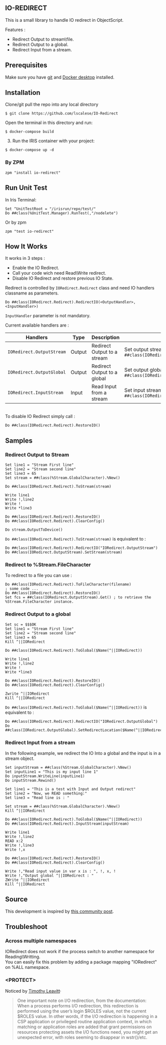 ## IO-REDIRECT

This is a small library to handle IO redirect in ObjectScript.  

Features : 

* Redirect Output to stream\file.  
* Redirect Output to a global.
* Redirect Input from a stream.

## Prerequisites
Make sure you have [git](https://git-scm.com/book/en/v2/Getting-Started-Installing-Git) and [Docker desktop](https://www.docker.com/products/docker-desktop) installed.

## Installation 

Clone/git pull the repo into any local directory

```
$ git clone https://github.com/lscalese/IO-Redirect
```

Open the terminal in this directory and run:

```
$ docker-compose build
```

3. Run the IRIS container with your project:

```
$ docker-compose up -d
```

### By ZPM

```
zpm "install io-redirect"
```

## Run Unit Test

In Iris Terminal:

```
Set ^UnitTestRoot = "/irisrun/repo/test/"
Do ##class(%UnitTest.Manager).RunTest(,"/nodelete")
```

Or by zpm

```
zpm "test io-redirect"
```

## How It Works

It works in 3 steps : 

* Enable the IO Redirect.
* Call your code wich need Read\Write redirect.
* Disable IO Redirect and restore previous IO State.

Redirect is controlled by `IORedirect.Redirect` class and need IO handlers classname as parameters.  

```
Do ##class(IORedirect.Redirect).RedirectIO(<OutputHandler>,<InputHandler>)
```

`InputHandler` parameter is not mandatory.  

Current available handlers are :

| Handlers | Type | Description | Setup |
| -------- | ---- | ----------- | ----- |
| `IORedirect.OutputStream` | Output | Redirect Output to a stream | Set output stream with `Do ##class(IORedirect.OutputStream).SetStream(stream)` |
| `IORedirect.OutputGlobal` | Output | Redirect Output to a global | Set output global name with : <code>Do ##class(IORedirect.OutputGlobal).SetRedirectLocation($Name(^&#124;&#124;IORedirect))</code> |
| `IORedirect.InputStream` | Input | Read Input from a stream | Set input stream with `Do ##class(IORedirect.InputStream).SetStream(inputStream)` |
  
&nbsp;  
To disable IO Redirect simply call : 

```
Do ##class(IORedirect.Redirect).RestoreIO()
```

## Samples

### Redirect Output to Stream

```
Set line1 = "Stream First line"
Set line2 = "Stream second line"
Set line3 = 65
Set stream = ##class(%Stream.GlobalCharacter).%New()

Do ##class(IORedirect.Redirect).ToStream(stream)

Write line1
Write !,line2
Write !
Write *line3

Do ##class(IORedirect.Redirect).RestoreIO()
Do ##class(IORedirect.Redirect).ClearConfig()

Do stream.OutputToDevice()
```

`Do ##class(IORedirect.Redirect).ToStream(stream)` is equivalent to :

```
Do ##class(IORedirect.Redirect).RedirectIO("IORedirect.OutputStream")
Do ##class(IORedirect.OutputStream).SetStream(stream)
```

### Redirect to %Stream.FileCharacter

To redirect to a file you can use  :
```
Do ##class(IORedirect.Redirect).ToFileCharacter(filename)
; some code ...
Do ##class(IORedirect.Redirect).RestoreIO()
Set fcs = ##class(IORedirect.OutputStream).Get() ; to retrieve the %Stream.FileCharacter instance.  
```


### Redirect Output to a global

```
Set sc = $$$OK
Set line1 = "Stream First line"
Set line2 = "Stream second line"
Set line3 = 65
Kill ^||IORedirect

Do ##class(IORedirect.Redirect).ToGlobal($Name(^||IORedirect))

Write line1
Write !,line2
Write !
Write *line3

Do ##class(IORedirect.Redirect).RestoreIO()
Do ##class(IORedirect.Redirect).ClearConfig()

Zwrite ^||IORedirect
Kill ^||IORedirect
```

`Do ##class(IORedirect.Redirect).ToGlobal($Name(^||IORedirect))` is equivalent to :  

```
Do ##class(IORedirect.Redirect).RedirectIO("IORedirect.OutputGlobal")
Do ##class(IORedirect.OutputGlobal).SetRedirectLocation($Name(^||IORedirect))
```

### Redirect Input from a stream

In the following example, we redirect the IO Into a global and the input is in a stream object.  

```
Set inputStream = ##class(%Stream.GlobalCharacter).%New()
Set inputLine1 = "This is my input line 1"
Do inputStream.WriteLine(inputLine1)
Do inputStream.Rewind()

Set line1 = "This is a test with Input and Output redirect"
Set line2 = "Now, we READ something:"
Set line3 = "Read line is : "

Set stream = ##class(%Stream.GlobalCharacter).%New()
Kill ^||IORedirect

Do ##class(IORedirect.Redirect).ToGlobal($Name(^||IORedirect))
Do ##class(IORedirect.Redirect).InputStream(inputStream)
    
Write line1
Write !,line2
READ x:2
Write !,line3
Write !,x

Do ##class(IORedirect.Redirect).RestoreIO()
Do ##class(IORedirect.Redirect).ClearConfig()

Write !,"Read input value in var x is : ", !, x, !
Write !,"Output global ^||IORedirect : "
ZWrite ^||IORedirect
Kill ^||IORedirect
```
  
## Source

This development is inspired by [this community post](https://community.intersystems.com/post/rest-and-io-redirection).  

## Troubleshoot

### Across multiple namespaces

IORedirect does not work if the process switch to another namespace for Reading\Writting.  
You can easily fix this problem by adding a package mapping "IORedirect" on %ALL namespace.  


### \<PROTECT\>

Noticed by [Timothy Leavitt](https://community.intersystems.com/user/timothy-leavitt)·  

>One important note on I/O redirection, from the documentation:  
>When a process performs I/O redirection, this redirection is performed using the user’s login $ROLES value, not the current $ROLES value.
>In other words, if the I/O redirection is happening in a CSP application or privileged routine application context, in which matching or application roles are added that grant permissions on resources protecting assets the I/O functions need, you might get an unexpected <PROTECT> error, with roles seeming to disappear in wstr()/etc.
